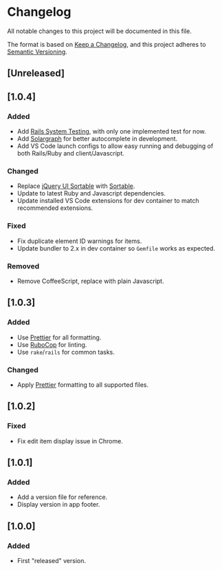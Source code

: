 # Changelog

All notable changes to this project will be documented in this file.

The format is based on [Keep a Changelog](https://keepachangelog.com/en/1.0.0/),
and this project adheres to [Semantic Versioning](https://semver.org/spec/v2.0.0.html).

## [Unreleased]

## [1.0.4]

### Added

- Add [Rails System Testing](https://guides.rubyonrails.org/testing.html#system-testing), with only one implemented test for now.
- Add [Solargraph](https://solargraph.org/) for better autocomplete in development.
- Add VS Code launch configs to allow easy running and debugging of both Rails/Ruby and client/Javascript.

### Changed

- Replace [jQuery UI Sortable](https://jqueryui.com/sortable/) with [Sortable](https://github.com/SortableJS/Sortable).
- Update to latest Ruby and Javascript dependencies.
- Update installed VS Code extensions for dev container to match recommended extensions.

### Fixed

- Fix duplicate element ID warnings for items.
- Update bundler to 2.x in dev container so `Gemfile` works as expected.

### Removed

- Remove CoffeeScript, replace with plain Javascript.

## [1.0.3]

### Added

- Use [Prettier](https://prettier.io/) for all formatting.
- Use [RuboCop](https://docs.rubocop.org/) for linting.
- Use `rake`/`rails` for common tasks.

### Changed

- Apply [Prettier](https://prettier.io/) formatting to all supported files.

## [1.0.2]

### Fixed

- Fix edit item display issue in Chrome.

## [1.0.1]

### Added

- Add a version file for reference.
- Display version in app footer.

## [1.0.0]

### Added

- First "released" version.

